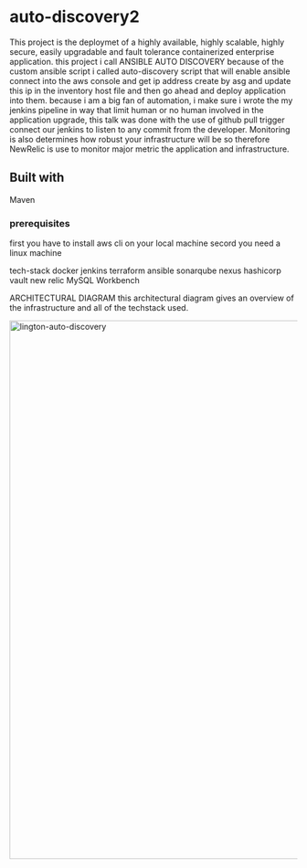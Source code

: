 # auto-discovery2
This project is the deploymet of a highly available, highly scalable, highly secure, easily upgradable and fault tolerance containerized enterprise application. this project i call ANSIBLE AUTO DISCOVERY because of the custom ansible script i called auto-discovery script that will enable ansible connect into the aws console and get ip address create by asg and update this ip in the inventory host file and then go ahead and deploy application into them. because i am a big fan of automation, i make sure i wrote the my jenkins pipeline in way that limit human or no human involved in the application upgrade, this talk was done with the use of github pull trigger connect our jenkins to listen to any commit from the developer. Monitoring is also determines how robust your infrastructure will be so therefore NewRelic is use to monitor major metric the application and infrastructure.

## Built with
Maven

### prerequisites


 first you have to install aws cli on your local machine
 secord you need a linux machine

tech-stack
docker
jenkins
terraform
ansible
sonarqube
nexus
hashicorp vault
new relic
MySQL Workbench

ARCHITECTURAL DIAGRAM 
this architectural diagram gives an overview of the infrastructure and all of the techstack used.

<img width="943" alt="lington-auto-discovery" src="https://github.com/mr-lington/auto-discovery2/assets/99319094/a5365d40-35f2-4879-8719-c5b04cfd6164">
